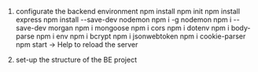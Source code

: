 1. configurate the backend environment
npm install
npm init
npm install express
npm install --save-dev nodemon
npm i -g nodemon
npm i --save-dev morgan
npm i mongoose
npm i cors
npm i dotenv
npm i body-parse
npm i env
npm i bcrypt
npm i jsonwebtoken
npm i cookie-parser
npm start -> Help to reload the server

2. set-up the structure of the BE project 